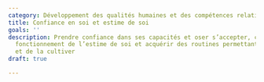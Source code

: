 ```yaml
---
category: Développement des qualités humaines et des compétences relationnelles
title: Confiance en soi et estime de soi
goals: ''
description: Prendre confiance dans ses capacités et oser s’accepter, comprendre le
  fonctionnement de l’estime de soi et acquérir des routines permettant de la développer
  et de la cultiver
draft: true

---
```

